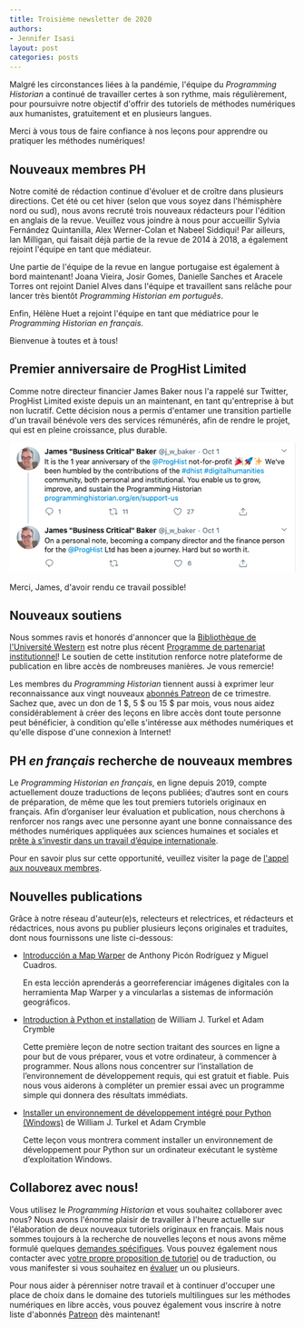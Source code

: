 ```yaml
---
title: Troisième newsletter de 2020
authors: 
- Jennifer Isasi
layout: post
categories: posts
---
```


Malgré les circonstances liées à la pandémie, l'équipe du *Programming Historian* a continué de travailler certes à son rythme, mais régulièrement, pour poursuivre notre objectif d'offrir des tutoriels de méthodes numériques aux humanistes, gratuitement et en plusieurs langues.

Merci à vous tous de faire confiance à nos leçons pour apprendre ou pratiquer les méthodes numériques!



## Nouveaux membres PH

Notre comité de rédaction continue d'évoluer et de croître dans plusieurs directions. Cet été ou cet hiver (selon que vous soyez dans l'hémisphère nord ou sud), nous avons recruté trois nouveaux rédacteurs pour l'édition en anglais de la revue. Veuillez vous joindre à nous pour accueillir Sylvia Fernández Quintanilla, Alex Werner-Colan et Nabeel Siddiqui! Par ailleurs, Ian Milligan, qui faisait déjà partie de la revue de 2014 à 2018, a également rejoint l'équipe en tant que médiateur.

Une partie de l'équipe de la revue en langue portugaise est également à bord maintenant! Joana Vieira, Josir Gomes, Danielle Sanches et Aracele Torres ont rejoint Daniel Alves dans l'équipe et travaillent sans relâche pour lancer très bientôt *Programming Historian em português*.

Enfin, Hélène Huet a rejoint l'équipe en tant que médiatrice pour le *Programming Historian en français*.

Bienvenue à toutes et à tous!



## Premier anniversaire de ProgHist Limited

Comme notre directeur financier James Baker nous l'a rappelé sur Twitter, ProgHist Limited existe depuis un an maintenant, en tant qu'entreprise à but non lucratif. Cette décision nous a permis d'entamer une transition partielle d'un travail bénévole vers des services rémunérés, afin de rendre le projet, qui est en pleine croissance, plus durable.

<img src="/images/blog/proghist-1-year-tweet.png" alt="Tweet de James Baker: It is the 1 year anniversary of the @ProgHist not-for-profit! We've been humbled by the contributions of the #dhist #digitalhumanities community, both personal and institutional. You enable us to grow, improve, and sustain the Programming Historian"/>

Merci, James, d'avoir rendu ce travail possible!



## Nouveaux soutiens

Nous sommes ravis et honorés d'annoncer que la [Bibliothèque de l'Université Western](https://www.lib.uwo.ca) est notre plus récent [Programme de partenariat institutionnel](https://programminghistorian.org/fr/nous-soutenir#partenariat-institutionnel)! Le soutien de cette institution renforce notre plateforme de publication en libre accès de nombreuses manières. Je vous remercie!

Les membres du *Programming Historian* tiennent aussi à exprimer leur reconnaissance aux vingt nouveaux [abonnés Patreon](https://www.patreon.com/theprogramminghistorian) de ce trimestre. Sachez que, avec un don de 1 $, 5 $ ou 15 $ par mois, vous nous aidez considérablement à créer des leçons en libre accès dont toute personne peut bénéficier, à condition qu'elle s'intéresse aux méthodes numériques et qu'elle dispose d'une connexion à Internet!





## PH *en français* recherche de nouveaux membres

Le *Programming Historian en français*, en ligne depuis 2019, compte actuellement douze traductions de leçons publiées; d’autres sont en cours de préparation, de même que les tout premiers tutoriels originaux en français. Afin d’organiser leur évaluation et publication, nous cherchons à renforcer nos rangs avec une personne ayant une bonne connaissance des méthodes numériques appliquées aux sciences humaines et sociales et [prête à s’investir dans un travail d’équipe internationale](https://github.com/programminghistorian/jekyll/wiki/Privileges-and-Responsibilities-of-Membership). 

Pour en savoir plus sur cette opportunité, veuillez visiter la page de [l'appel aux nouveaux membres](https://programminghistorian.org/posts/call-for-fr-members). 



## Nouvelles publications

Grâce à notre réseau d'auteur(e)s, relecteurs et relectrices, et rédacteurs et rédactrices, nous avons pu publier plusieurs leçons originales et traduites, dont nous fournissons une liste ci-dessous:

- [Introducción a Map Warper](https://programminghistorian.org/es/lecciones/introduccion-map-warper) de Anthony Picón Rodríguez y Miguel Cuadros.

  En esta lección aprenderás a georreferenciar imágenes digitales con la herramienta Map Warper y a vincularlas a sistemas de información geográficos.

- [Introduction à Python et installation](https://programminghistorian.org/fr/lecons/introduction-et-installation) de William J. Turkel et Adam Crymble 

  Cette première leçon de notre section traitant des sources en ligne a pour but de vous préparer, vous et votre ordinateur, à commencer à programmer. Nous allons nous concentrer sur l’installation de l’environnement de développement requis, qui est gratuit et fiable. Puis nous vous aiderons à compléter un premier essai avec un programme simple qui donnera des résultats immédiats.

- [Installer un environnement de développement intégré pour Python (Windows)](https://programminghistorian.org/fr/lecons/installation-windows-py) de William J. Turkel et Adam Crymble

  Cette leçon vous montrera comment installer un environnement de développement pour Python sur un ordinateur exécutant le système d’exploitation Windows.

## Collaborez avec nous!

Vous utilisez le *Programming Historian* et vous souhaitez collaborer avec nous? Nous avons l'énorme plaisir de travailler à l'heure actuelle sur l'élaboration de deux nouveaux tutoriels originaux en français. Mais nous sommes toujours à la recherche de nouvelles leçons et nous avons même formulé quelques [demandes spécifiques](https://programminghistorian.org/fr/appel-contributions). Vous pouvez également nous contacter avec [votre propre proposition de tutoriel](https://programminghistorian.org/fr/consignes-auteurs) ou de traduction, ou vous manifester si vous souhaitez en [évaluer](https://programminghistorian.org/fr/consignes-evaluateurs) un ou plusieurs.

Pour nous aider à pérenniser notre travail et à continuer d'occuper une place de choix dans le domaine des tutoriels multilingues sur les méthodes numériques en libre accès, vous pouvez également vous inscrire à notre liste d'abonnés [Patreon]() dès maintenant!

